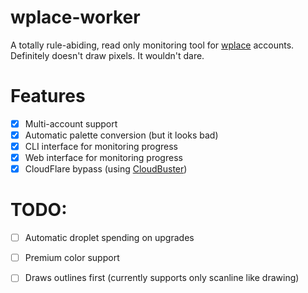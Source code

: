 # wplace-worker

A totally rule-abiding, read only monitoring tool for [wplace](https://wplace.live) accounts. Definitely doesn't draw pixels. It wouldn't dare.

# Features

- [x] Multi-account support
- [x] Automatic palette conversion (but it looks bad)
- [x] CLI interface for monitoring progress
- [x] Web interface for monitoring progress
- [x] CloudFlare bypass (using [CloudBuster](https://github.com/wvdschel/cloudbuster))

# TODO:

- [ ] Automatic droplet spending on upgrades
- [ ] Premium color support
- [ ] Draws outlines first (currently supports only scanline like drawing)

